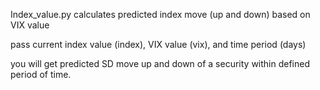 Index_value.py calculates predicted index move (up and down) based on VIX value 

pass current index value (index), 
VIX value (vix), and time period (days)

you will get predicted SD move up and down of a security within defined period of time.
